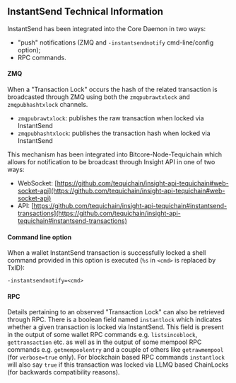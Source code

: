 ## InstantSend Technical Information

InstantSend has been integrated into the Core Daemon in two ways:

-   "push" notifications (ZMQ and `-instantsendnotify` cmd-line/config option);
-   RPC commands.

#### ZMQ

When a "Transaction Lock" occurs the hash of the related transaction is broadcasted through ZMQ using both the `zmqpubrawtxlock` and `zmqpubhashtxlock` channels.

-   `zmqpubrawtxlock`: publishes the raw transaction when locked via InstantSend
-   `zmqpubhashtxlock`: publishes the transaction hash when locked via InstantSend

This mechanism has been integrated into Bitcore-Node-Tequichain which allows for notification to be broadcast through Insight API in one of two ways:

-   WebSocket: [https://github.com/tequichain/insight-api-tequichain#web-socket-api](https://github.com/tequichain/insight-api-tequichain#web-socket-api)
-   API: [https://github.com/tequichain/insight-api-tequichain#instantsend-transactions](https://github.com/tequichain/insight-api-tequichain#instantsend-transactions)

#### Command line option

When a wallet InstantSend transaction is successfully locked a shell command provided in this option is executed (`%s` in `<cmd>` is replaced by TxID):

```
-instantsendnotify=<cmd>
```

#### RPC

Details pertaining to an observed "Transaction Lock" can also be retrieved through RPC. There is a boolean field named `instantlock` which indicates whether a given transaction is locked via InstantSend. This field is present in the output of some wallet RPC commands e.g. `listsinceblock`, `gettransaction` etc. as well as in the output of some mempool RPC commands e.g. `getmempoolentry` and a couple of others like `getrawmempool` (for `verbose=true` only). For blockchain based RPC commands `instantlock` will also say `true` if this transaction was locked via LLMQ based ChainLocks (for backwards compatibility reasons).

